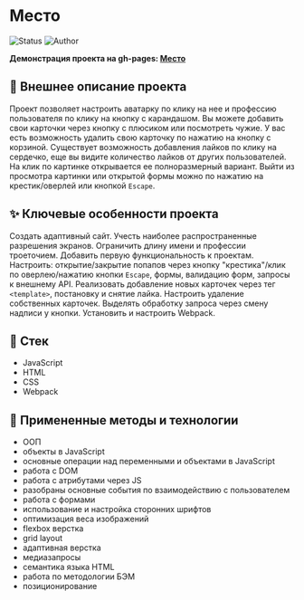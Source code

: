 # Место

<p>
  <img alt="Status" src="https://img.shields.io/badge/status-released-green" >
  <img alt="Author" src="https://img.shields.io/badge/author-MaximSinyukov-blue" />
</p>

**Демонстрация проекта на gh-pages: [Место](https://maximsinyukov.github.io/mesto/)**

## :page_with_curl: Внешнее описание проекта

Проект позволяет настроить аватарку по клику на нее и профессию пользователя по клику на кнопку с карандашом. Вы можете добавить свои карточки через кнопку с плюсиком или посмотреть чужие. У вас есть возможность удалить свою карточку по нажатию на кнопку с корзиной. Существует возможность добавления лайков по клику на сердечко, еще вы видите количество лайков от других пользователей. На клик по картинке открывается ее полноразмерный вариант. Выйти из просмотра картинки или открытой формы можно по нажатию на крестик/оверлей или кнопкой `Escape`.

## :sparkles: Ключевые особенности проекта

Создать адаптивный сайт. Учесть наиболее распространенные разрешения экранов. Ограничить длину имени и профессии троеточием. Добавить первую функциональность к проектам. Настроить: открытие/закрытие попапов через кнопку "крестика"/клик по оверлею/нажатию кнопки `Escape`, формы, валидацию форм, запросы к внешнему API. Реализовать добавление новых карточек через тег `<template>`, постановку и снятие лайка. Настроить удаление собственных карточек. Выделять обработку запроса через смену надписи у кнопки. Установить и настроить Webpack.

## :bookmark_tabs: Стек

- JavaScript
- HTML
- CSS
- Webpack

## :mag_right: Примененные методы и технологии

* ООП
* объекты в JavaScript
* основные операции над переменными и объектами в JavaScript
* работа с DOM
* работа с атрибутами через JS
* разобраны основные события по взаимодействию с пользователем
* работа с формами
* использование и настройка сторонних шрифтов
* оптимизация веса изображений
* flexbox верстка
* grid layout
* адаптивная верстка
* медиазапросы
* семантика языка HTML
* работа по методологии БЭМ
* позиционирование
